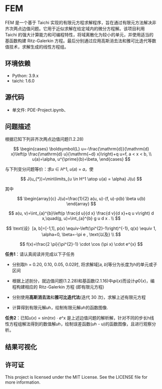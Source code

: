 # FEM

FEM 是一个基于 Taichi 实现的有限元方程求解程序，旨在通过有限元方法解决非齐次两点边值问题。它用于近似求解在给定域内的微分方程解。该项目利用 Taichi 的强大计算能力和可编程特性，将域离散化为较小的单元，并使用适当的基函数构建 Ritz-Galerkin 方程。最后分别通过应用高斯消去法和雅可比迭代等数值技术，求解生成的线性方程组。

## 环境依赖

- Python: 3.9.x
- taichi: 1.6.0

## 源代码

- 单文件: PDE-Project.ipynb、

## 问题描述

根据已知下列非齐次两点边值问题(1.2.28)

$$
\begin{cases}
\boldsymbol{L} u=-\frac{\mathrm{d}}{\mathrm{d} x}\left(p \frac{\mathrm{d} u}{\mathrm{~d} x}\right)+q u=f, a < x < b, \\
u(a)=\alpha, u^{\prime}(b)=\beta,
\end{cases}
$$

与下列变分问题等价：求𝑢 ∈ 𝐻^1, 𝑢(𝑎) = 𝛼，使

$$
J(u_{*})=\min\limits_{u \in H^1 \atop u(a) = \alpha} J(u)
$$

其中

$$
\begin{array}{c}
J(u)=\frac{1}{2} a(u, u)-(f, u)-p(b) \beta u(b)
\end{array}
$$

$$
a(u, v)=\int_{a}^{b}\left(p \frac{d u}{d x} \frac{d v}{d x}+q u v\right) d x,\quad(g, u)=\int_{a}^{b} g u d x . \\
$$

$$
\text{设}  [a, b]=[-1,1], p(x) \equiv-\left(\pi^{2}-1\right)^{-1}, q(x) \equiv 1, \alpha=0, \beta=-\pi e , \text{以及} \\
$$

$$
f(x)=\frac{2 \pi}{\pi^{2}-1} \cdot \cos (\pi x) \cdot e^{x}
$$

<b>任务1</b>：请认真阅读并完成以下子任务

- 分别取ℎ = 0.20, 0.10, 0.05, 0.02时, 将求解域[𝑎, 𝑏]等分为长度为ℎ的单元或子区间

- 根据上述剖分，就边值问题(1.2.28)和基函数(2.1.16)中𝜑𝑖(𝑥)而设计𝜑0(𝑥)，编程构建相应的 Ritz-Galerkin 方程 (即有限元方程)

- 分别使用<b>高斯消去法</b>和<b>雅可比迭代法</b>(迭代 30 次)，求解上述有限元方程

- 计算得到有限元解𝑢ℎ，绘制有限元解𝑢ℎ的函数图像.

<b>任务2</b>：已知𝑢(𝑥) = sin(𝜋𝑥) ⋅ 𝑒^x 是上述边值问题的解析解，针对不同的步长h线性方程组解法得到的数值解𝑢ℎ，绘制误差函数(𝑢ℎ - u)的函数图像，且进行观察分析。

## 结果可视化



## 许可证

This project is licensed under the MIT License. See the LICENSE file for more information.
